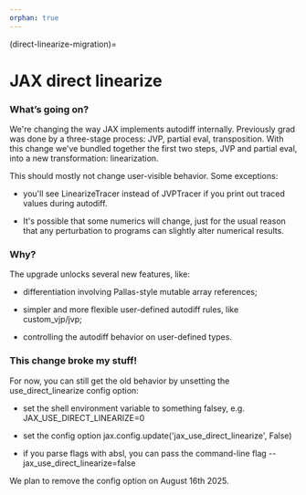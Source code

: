 ```yaml
---
orphan: true
---
```

(direct-linearize-migration)=
# JAX direct linearize

<!--* freshness: { reviewed: '2025-07-21 } *-->

### What’s going on?

We're changing the way JAX implements autodiff internally. Previously grad was
done by a three-stage process: JVP, partial eval, transposition. With this
change we've bundled together the first two steps, JVP and partial eval, into a
new transformation: linearization.

This should mostly not change user-visible behavior. Some exceptions:

  * you'll see LinearizeTracer instead of JVPTracer if you print out traced values during autodiff.

  * It's possible that some numerics will change, just for the usual reason that any perturbation to programs can slightly alter numerical results.


### Why?

The upgrade unlocks several new features, like:

  * differentiation involving Pallas-style mutable array references;

  * simpler and more flexible user-defined autodiff rules, like custom_vjp/jvp;

  * controlling the autodiff behavior on user-defined types.

### This change broke my stuff!

For now, you can still get the old behavior by unsetting the use_direct_linearize config option:

  * set the shell environment variable to something falsey, e.g. JAX_USE_DIRECT_LINEARIZE=0

  * set the config option jax.config.update('jax_use_direct_linearize', False)

  * if you parse flags with absl, you can pass the command-line flag --jax_use_direct_linearize=false

We plan to remove the config option on August 16th 2025.
